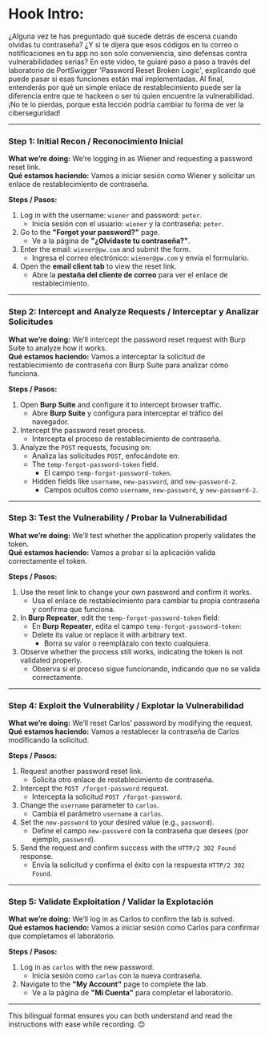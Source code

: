 # Hook Intro:

¿Alguna vez te has preguntado qué sucede detrás de escena cuando olvidas tu contraseña? ¿Y si te dijera que esos códigos en tu correo o notificaciones en tu app no son solo conveniencia, sino defensas contra vulnerabilidades serias? En este video, te guiaré paso a paso a través del laboratorio de PortSwigger 'Password Reset Broken Logic', explicando qué puede pasar si esas funciones están mal implementadas. Al final, entenderás por qué un simple enlace de restablecimiento puede ser la diferencia entre que te hackeen o ser tú quien encuentre la vulnerabilidad. ¡No te lo pierdas, porque esta lección podría cambiar tu forma de ver la ciberseguridad!




---

### **Step 1: Initial Recon / Reconocimiento Inicial**

**What we’re doing:** We’re logging in as Wiener and requesting a password reset link.  
**Qué estamos haciendo:** Vamos a iniciar sesión como Wiener y solicitar un enlace de restablecimiento de contraseña.

**Steps / Pasos:**

1. Log in with the username: `wiener` and password: `peter`.
    - Inicia sesión con el usuario: `wiener` y la contraseña: `peter`.
2. Go to the **"Forgot your password?"** page.
    - Ve a la página de **"¿Olvidaste tu contraseña?"**.
3. Enter the email: `wiener@pw.com` and submit the form.
    - Ingresa el correo electrónico: `wiener@pw.com` y envía el formulario.
4. Open the **email client tab** to view the reset link.
    - Abre la **pestaña del cliente de correo** para ver el enlace de restablecimiento.

---

### **Step 2: Intercept and Analyze Requests / Interceptar y Analizar Solicitudes**

**What we’re doing:** We’ll intercept the password reset request with Burp Suite to analyze how it works.  
**Qué estamos haciendo:** Vamos a interceptar la solicitud de restablecimiento de contraseña con Burp Suite para analizar cómo funciona.

**Steps / Pasos:**

1. Open **Burp Suite** and configure it to intercept browser traffic.
    - Abre **Burp Suite** y configura para interceptar el tráfico del navegador.
2. Intercept the password reset process.
    - Intercepta el proceso de restablecimiento de contraseña.
3. Analyze the `POST` requests, focusing on:
    - Analiza las solicitudes `POST`, enfocándote en:
    - The `temp-forgot-password-token` field.
        - El campo `temp-forgot-password-token`.
    - Hidden fields like `username`, `new-password`, and `new-password-2`.
        - Campos ocultos como `username`, `new-password`, y `new-password-2`.

---

### **Step 3: Test the Vulnerability / Probar la Vulnerabilidad**

**What we’re doing:** We’ll test whether the application properly validates the token.  
**Qué estamos haciendo:** Vamos a probar si la aplicación valida correctamente el token.

**Steps / Pasos:**

1. Use the reset link to change your own password and confirm it works.
    - Usa el enlace de restablecimiento para cambiar tu propia contraseña y confirma que funciona.
2. In **Burp Repeater**, edit the `temp-forgot-password-token` field:
    - En **Burp Repeater**, edita el campo `temp-forgot-password-token`:
    - Delete its value or replace it with arbitrary text.
        - Borra su valor o reemplázalo con texto cualquiera.
3. Observe whether the process still works, indicating the token is not validated properly.
    - Observa si el proceso sigue funcionando, indicando que no se valida correctamente.

---

### **Step 4: Exploit the Vulnerability / Explotar la Vulnerabilidad**

**What we’re doing:** We’ll reset Carlos’ password by modifying the request.  
**Qué estamos haciendo:** Vamos a restablecer la contraseña de Carlos modificando la solicitud.

**Steps / Pasos:**

1. Request another password reset link.
    - Solicita otro enlace de restablecimiento de contraseña.
2. Intercept the `POST /forgot-password` request.
    - Intercepta la solicitud `POST /forgot-password`.
3. Change the `username` parameter to `carlos`.
    - Cambia el parámetro `username` a `carlos`.
4. Set the `new-password` to your desired value (e.g., `password`).
    - Define el campo `new-password` con la contraseña que desees (por ejemplo, `password`).
5. Send the request and confirm success with the `HTTP/2 302 Found` response.
    - Envía la solicitud y confirma el éxito con la respuesta `HTTP/2 302 Found`.

---

### **Step 5: Validate Exploitation / Validar la Explotación**

**What we’re doing:** We’ll log in as Carlos to confirm the lab is solved.  
**Qué estamos haciendo:** Vamos a iniciar sesión como Carlos para confirmar que completamos el laboratorio.

**Steps / Pasos:**

1. Log in as `carlos` with the new password.
    - Inicia sesión como `carlos` con la nueva contraseña.
2. Navigate to the **"My Account"** page to complete the lab.
    - Ve a la página de **"Mi Cuenta"** para completar el laboratorio.

---

This bilingual format ensures you can both understand and read the instructions with ease while recording. 😊
